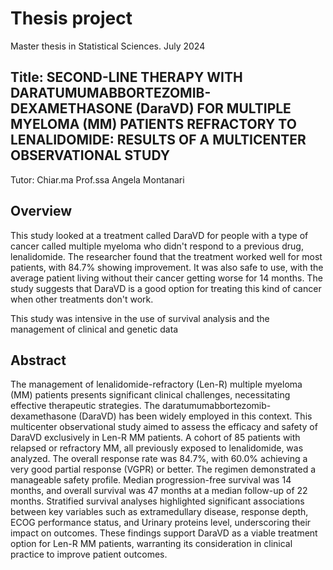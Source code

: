 # Thesis project
Master thesis in Statistical Sciences. July 2024

## Title: SECOND-LINE THERAPY WITH DARATUMUMABBORTEZOMIB-DEXAMETHASONE (DaraVD) FOR MULTIPLE MYELOMA (MM) PATIENTS REFRACTORY TO LENALIDOMIDE: RESULTS OF A MULTICENTER OBSERVATIONAL STUDY

Tutor: 
Chiar.ma Prof.ssa Angela Montanari

## Overview

This study looked at a treatment called DaraVD for people with a type of cancer called multiple myeloma who didn't respond to a previous drug, lenalidomide. The researcher found that the treatment worked well for most patients, with 84.7% showing improvement. It was also safe to use, with the average patient living without their cancer getting worse for 14 months. The study suggests that DaraVD is a good option for treating this kind of cancer when other treatments don't work.

This study was intensive in the use of survival analysis and the management of clinical and genetic data

## Abstract
The management of lenalidomide-refractory (Len-R) multiple myeloma (MM) patients presents significant clinical challenges, necessitating effective therapeutic strategies. The daratumumabbortezomib-dexamethasone (DaraVD) has been widely employed in this context. This multicenter observational study aimed to assess the efficacy and safety of DaraVD exclusively in Len-R MM patients. A cohort of 85 patients with relapsed or refractory MM, all previously exposed to lenalidomide, was analyzed. The overall response rate was 84.7%, with 60.0% achieving a very good partial response (VGPR) or better. The regimen demonstrated a manageable safety profile. Median progression-free survival was 14 months, and overall survival was 47 months at a median follow-up of 22 months. Stratified survival analyses highlighted significant associations between key variables such as extramedullary disease, response depth, ECOG performance status, and Urinary proteins level, underscoring their impact on outcomes. These findings support DaraVD as a viable treatment option for Len-R MM patients, warranting its consideration in clinical practice to improve patient outcomes.
